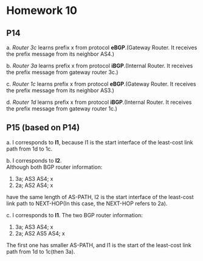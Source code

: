 # Homework 10
## P14
a. *Router 3c* learns prefix x from protocol **eBGP**.(Gateway Router. It receives the prefix message from its neighbor AS4.)  

b. *Router 3a* learns prefix x from protocol **iBGP**.(Internal Router. It receives the prefix message from gateway router 3c.)  

c. *Router 1c* learns prefix x from protocol **eBGP**.(Gateway Router. It receives the prefix message from its neighbor AS3.)  

d. *Router 1d* learns prefix x from protocol **iBGP**.(Internal Router. It receives the prefix message from gateway router 1c.)  

## P15 (based on P14)
a. I corresponds to **I1**, because I1 is the start interface of the least-cost link path from 1d to 1c.  

b. I corresponds to **I2**.   
Although both BGP router information:  
   1. 3a; AS3 AS4; x   
   2. 2a; AS2 AS4; x  

have the same length of AS-PATH, I2 is the start interface of the least-cost link path to NEXT-HOP(In this case, the NEXT-HOP refers to 2a).  

c. I corresponds to **I1**. The two BGP router information:   
   1. 3a; AS3 AS4; x   
   2. 2a; AS2 AS5 AS4; x  
 
The first one has smaller AS-PATH, and I1 is the start of the least-cost link path from 1d to 1c(then 3a).  
